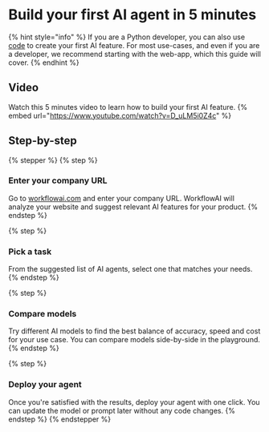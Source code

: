 # Build your first AI agent in 5 minutes

{% hint style="info" %}
If you are a Python developer, you can also use [code](/docs/integrations/cursor.md) to create your first AI feature. For most use-cases, and even if you are a developer, we recommend starting with the web-app, which this guide will cover.
{% endhint %}

## Video
Watch this 5 minutes video to learn how to build your first AI feature.
{% embed url="https://www.youtube.com/watch?v=D_uLM5i0Z4c" %}

## Step-by-step

{% stepper %}
{% step %}
### Enter your company URL
Go to [workflowai.com](https://workflowai.com) and enter your company URL. WorkflowAI will analyze your website and suggest relevant AI features for your product.
{% endstep %}

{% step %}
### Pick a task
From the suggested list of AI agents, select one that matches your needs.
{% endstep %}

{% step %}
### Compare models
Try different AI models to find the best balance of accuracy, speed and cost for your use case. You can compare models side-by-side in the playground.
{% endstep %}

{% step %}
### Deploy your agent
Once you're satisfied with the results, deploy your agent with one click. You can update the model or prompt later without any code changes.
{% endstep %}
{% endstepper %}